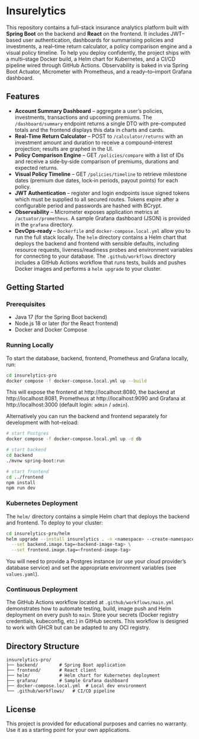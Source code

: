 # Insurelytics

This repository contains a full–stack insurance analytics platform built with **Spring Boot** on the backend and **React** on the frontend.  It includes JWT–based user authentication, dashboards for summarising policies and investments, a real–time return calculator, a policy comparison engine and a visual policy timeline.  To help you deploy confidently, the project ships with a multi–stage Docker build, a Helm chart for Kubernetes, and a CI/CD pipeline wired through GitHub Actions.  Observability is baked in via Spring Boot Actuator, Micrometer with Prometheus, and a ready–to–import Grafana dashboard.

## Features

- **Account Summary Dashboard** – aggregate a user’s policies, investments, transactions and upcoming premiums.  The `/dashboard/summary` endpoint returns a single DTO with pre–computed totals and the frontend displays this data in charts and cards.
- **Real‑Time Return Calculator** – POST to `/calculator/returns` with an investment amount and duration to receive a compound–interest projection; results are graphed in the UI.
- **Policy Comparison Engine** – GET `/policies/compare` with a list of IDs and receive a side‑by‑side comparison of premiums, durations and expected returns.
- **Visual Policy Timeline** – GET `/policies/timeline` to retrieve milestone dates (premium due dates, lock‑in periods, payout points) for each policy.
- **JWT Authentication** – register and login endpoints issue signed tokens which must be supplied to all secured routes.  Tokens expire after a configurable period and passwords are hashed with BCrypt.
- **Observability** – Micrometer exposes application metrics at `/actuator/prometheus`.  A sample Grafana dashboard (JSON) is provided in the `grafana` directory.
- **DevOps‑ready** – `Dockerfile` and `docker-compose.local.yml` allow you to run the full stack locally.  The `helm` directory contains a Helm chart that deploys the backend and frontend with sensible defaults, including resource requests, liveness/readiness probes and environment variables for connecting to your database.  The `.github/workflows` directory includes a GitHub Actions workflow that runs tests, builds and pushes Docker images and performs a `helm upgrade` to your cluster.

## Getting Started

### Prerequisites

- Java 17 (for the Spring Boot backend)
- Node.js 18 or later (for the React frontend)
- Docker and Docker Compose

### Running Locally

To start the database, backend, frontend, Prometheus and Grafana locally, run:

```bash
cd insurelytics-pro
docker compose -f docker-compose.local.yml up --build
```

This will expose the frontend at http://localhost:8080, the backend at http://localhost:8081, Prometheus at http://localhost:9090 and Grafana at http://localhost:3000 (default login: `admin` / `admin`).

Alternatively you can run the backend and frontend separately for development with hot–reload:

```bash
# start Postgres
docker compose -f docker-compose.local.yml up -d db

# start backend
cd backend
./mvnw spring-boot:run

# start frontend
cd ../frontend
npm install
npm run dev
```

### Kubernetes Deployment

The `helm/` directory contains a simple Helm chart that deploys the backend and frontend.  To deploy to your cluster:

```bash
cd insurelytics-pro/helm
helm upgrade --install insurelytics . -n <namespace> --create-namespace \
  --set backend.image.tag=<backend-image-tag> \
  --set frontend.image.tag=<frontend-image-tag>
```

You will need to provide a Postgres instance (or use your cloud provider’s database service) and set the appropriate environment variables (see `values.yaml`).

### Continuous Deployment

The GitHub Actions workflow located at `.github/workflows/main.yml` demonstrates how to automate testing, build, image push and Helm deployment on every push to `main`.  Store your secrets (Docker registry credentials, kubeconfig, etc.) in GitHub secrets.  This workflow is designed to work with GHCR but can be adapted to any OCI registry.

## Directory Structure

```
insurelytics-pro/
├── backend/        # Spring Boot application
├── frontend/       # React client
├── helm/           # Helm chart for Kubernetes deployment
├── grafana/        # Sample Grafana dashboard
├── docker-compose.local.yml  # Local dev environment
└── .github/workflows/   # CI/CD pipeline
```

## License

This project is provided for educational purposes and carries no warranty.  Use it as a starting point for your own applications.